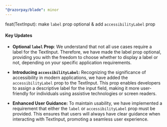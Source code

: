 ```yaml
---
"@razorpay/blade": minor
---
```


feat(TextInput): make `label` prop optional & add `accessibilityLabel` prop

#### Key Updates

- **Optional `label` Prop**: We understand that not all use cases require a label for the TextInput. Therefore, we have made the label prop optional, providing you with the freedom to choose whether to display a label or not, depending on your specific application requirements.

- **Introducing `accessibilityLabel`:** Recognizing the significance of accessibility in modern applications, we have added the `accessibilityLabel` prop to the TextInput. This prop enables developers to assign a descriptive label for the input field, making it more user-friendly for individuals using assistive technologies or screen readers.

- **Enhanced User Guidance:** To maintain usability, we have implemented a requirement that either the `label` or `accessibilityLabel` prop must be provided. This ensures that users will always have clear guidance when interacting with TextInput, promoting a seamless user experience.
